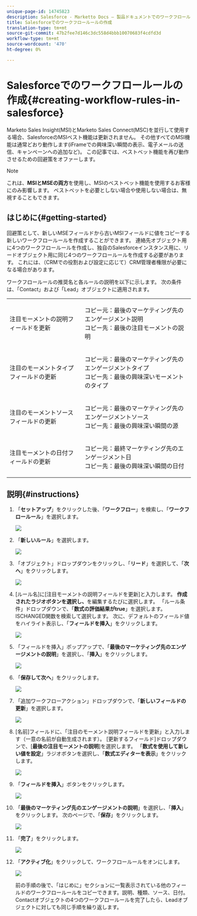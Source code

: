 ```yaml
---
unique-page-id: 14745823
description: Salesforce - Marketto Docs — 製品ドキュメントでのワークフロールールの作成
title: Salesforceでのワークフロールールの作成
translation-type: tm+mt
source-git-commit: 47b2fee7d146c3dc558d4bbb10070683f4cdfd3d
workflow-type: tm+mt
source-wordcount: '470'
ht-degree: 0%

---
```



# Salesforceでのワークフロールールの作成{#creating-workflow-rules-in-salesforce}

Marketo Sales Insight(MSI)とMarketo Sales Connect(MSC)を並行して使用する場合、SalesforceのMSIベスト機能は更新されません。 その他すべてのMSI機能は通常どおり動作します(iFrameでの興味深い瞬間の表示、電子メールの送信、キャンペーンへの追加など)。 この記事では、ベストベット機能を再び動作させるための回避策をオファーします。

>[!NOTE]
>
>これは、**MSIとMSEの両方**&#x200B;を使用し、MSIのベストベット機能を使用するお客様にのみ影響します。 ベストベットを必要としない場合や使用しない場合は、無視することもできます。

## はじめに{#getting-started}

回避策として、新しいMSEフィールドから古いMSIフィールドに値をコピーする新しいワークフロールールを作成することができます。 連絡先オブジェクト用に4つのワークフロールールを作成し、独自のSalesforceインスタンス用に、リードオブジェクト用に同じ4つのワークフロールールを作成する必要があります。 これには、（CRMでの役割および設定に応じて）CRM管理者権限が必要になる場合があります。

ワークフロールールの推奨名と各ルールの説明を以下に示します。 次の条件は、「Contact」および「Lead」オブジェクトに適用されます。

<table> 
 <colgroup> 
  <col> 
  <col> 
 </colgroup> 
 <tbody> 
  <tr> 
   <td>注目モーメントの説明フィールドを更新</td> 
   <td><p>コピー元：最後のマーケティング先のエンゲージメント説明<br>コピー先：最後の注目モーメントの説明</p></td> 
  </tr> 
  <tr> 
   <td>注目のモーメントタイプフィールドの更新</td> 
   <td><p>コピー元：最後のマーケティング先のエンゲージメントタイプ<br>コピー先：最後の興味深いモーメントのタイプ</p></td> 
  </tr> 
  <tr> 
   <td>注目のモーメントソースフィールドの更新</td> 
   <td><p>コピー元：最後のマーケティング先のエンゲージメントソース<br>コピー先：最後の興味深い瞬間の源</p></td> 
  </tr> 
  <tr> 
   <td>注目モーメントの日付フィールドの更新</td> 
   <td><p>コピー元：最終マーケティング先のエンゲージメント日<br>コピー先：最後の興味深い瞬間の日付</p></td> 
  </tr> 
 </tbody> 
</table>

## 説明{#instructions}

1. 「**セットアップ**」をクリックした後、「**ワークフロー**」を検索し、「**ワークフロールール**」を選択します。

   ![](assets/one-1.png)

1. 「**新しいルール**」を選択します。

   ![](assets/two-1.png)

1. 「オブジェクト」ドロップダウンをクリックし、「**リード**」を選択して、「**次へ**」をクリックします。

   ![](assets/three-1.png)

1. [ルール名]に[注目モーメントの説明フィールドを更新]と入力します。 **作成されたラジオボタンを選択し、**&#x200B;を編集するたびに選択します。 「ルール条件」ドロップダウンで、「**数式の評価結果がtrue**」を選択します。 ISCHANGED関数を検索して選択します。 次に、デフォルトのフィールド値をハイライト表示し、「**フィールドを挿入**」をクリックします。

   ![](assets/four-1.png)

1. 「フィールドを挿入」ポップアップで、「**最後のマーケティング先のエンゲージメントの説明**」を選択し、「**挿入**」をクリックします。

   ![](assets/five-1.png)

1. 「**保存して次へ**」をクリックします。

   ![](assets/6.png)

1. 「追加ワークフローアクション」ドロップダウンで、「**新しいフィールドの更新**」を選択します。

   ![](assets/seven.png)

1. [名前]フィールドに、「注目のモーメント説明フィールドを更新」と入力します（一意の名前が自動生成されます）。 [更新するフィールド]ドロップダウンで、[**最後の注目モーメントの説明**]を選択します。 「**数式を使用して新しい値を設定**」ラジオボタンを選択し、「**数式エディターを表示**」をクリックします。

   ![](assets/eight.png)

1. 「**フィールドを挿入**」ボタンをクリックします。

   ![](assets/9a.png)

1. 「**最後のマーケティング先のエンゲージメントの説明**」を選択し、「**挿入**」をクリックします。 次のページで、「**保存**」をクリックします。

   ![](assets/nine.png)

1. 「**完了**」をクリックします。

   ![](assets/twelve.png)

1. 「**アクティブ化**」をクリックして、ワークフロールールをオンにします。

   ![](assets/thirteen.png)

   前の手順の後で、「はじめに」セクションに一覧表示されている他のフィールドのワークフロールールをコピーできます。説明、種類、ソース、日付。 Contactオブジェクトの4つのワークフロールールを完了したら、Leadオブジェクトに対しても同じ手順を繰り返します。

